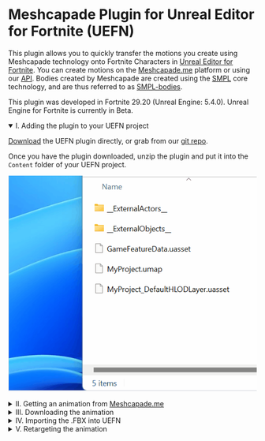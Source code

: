 # Meshcapade Plugin for Unreal Editor for Fortnite (UEFN)

<!--
remove this once the page is actually live
<p class='hidden'>For a better viewing experience, visit our <a href='https://me.meshcapade.com/integrations/uefn'>webpage</a>.</p>
-->

This plugin allows you to quickly transfer the motions you create using Meshcapade technology onto Fortnite Characters in [Unreal Editor for Fortnite](https://store.epicgames.com/en-US/p/fortnite--uefn).  You can create motions on the [Meshcapade.me](https://me.meshcapade.com/) platform or using our [API](https://meshcapade.com/docs/api). Bodies created by Meshcapade are created using the [SMPL](https://smpl.is.tue.mpg.de/) core technology, and are thus referred to as [SMPL-bodies](https://smpl.is.tue.mpg.de/license.html).

This plugin was developed in Fortnite 29.20 (Unreal Engine: 5.4.0).  Unreal Engine for Fortnite is currently in Beta.

<details open>
<summary>I. Adding the plugin to your UEFN project</summary>

[Download](https://github.com/Meshcapade/mc-uefn/releases/latest/download/mc-uefn.zip) the UEFN plugin directly, or grab from our [git repo](https://github.com/Meshcapade/mc-uefn).

Once you have the plugin downloaded, unzip the plugin and put it into the `Content` folder of your UEFN project.

![adding plugins to unreal project](images/readme_add_to_project.gif) 

<details>
<summary>II. Getting an animation from <a href='https://me.meshcapade.com' target='_blank'>Meshcapade.me</a></summary>

Currently, there are two ways to get animations from [Meshcapade.me](https://me.meshcapade.com/):
- [Motion from video](https://me.meshcapade.com/from-videos) - extract the human motion from a video.

- [Motion from text](https://me.meshcapade.com/editor) - find a human motion in our library of thousands of motions.

📝 To use either of these methods, you must create an account and be logged in.

### A. [Motion from video](https://me.meshcapade.com/from-videos)
To get an animation from a video, visit the Meshcapade [motion from video](https://me.meshcapade.com/from-videos) page.  Follow the prompts until you've created an animated avatar.

![from video](images/readme_afv00.png)

### B. [Motion from text](https://me.meshcapade.com/editor)
To search for a motion from our motion library, visit the Meshcapade [editor](https://me.meshcapade.com/editor) page. On the top right, there is a search box where you can find animation.  Once you've found the animation you want, save the avatar into your vault.

![from text](images/readme_tmr00.png) 

</details>

<details id='downloading'>
<summary>III. Downloading the animation </summary>

Go to your [avatar vault](https://me.meshcapade.com/vault), and click the `...` on the top right corner of the avatar containing the motion you'd like to download, and click `download`.  In the download options, make sure that `file format` is `.FBX` (`.OBJ` has no motion) and that `Pose/Motion` is `Captured Motion`.  For `compatibility mode`, select `Unreal - no blend shapes`.

![download](images/readme_download00.png)

</details>

<details id='importing'>
<summary>IV. Importing the .FBX into UEFN</summary>

With the .FBX downloaded, import it into your UEFN project (File > Import).

Set the skeleton to `SK_MeshcapadeBody`.

📝 Make sure that `Import Animation` is checked.

![import00](images/readme_import00.png)

</details>

<details>
<summary>V. Retargeting the animation</summary>

In UEFN, the process of transferring an animation from one character to another is called retargeting.  This plugin comes with assets for retargeting from the SMPL-body to Fortnite characters.

### A. Using the Retargeter

To retarget an animaiton from a SMPL-body onto a Fortnite character, right click on an animation and choose `Retarget Animations`

![retargeting00](images/readme_retargeting00.png)

To use our retargeter:
- Uncheck `Auto Generate Retargeter`
- Change the Retarget Asset to `RTG_Meshcapade_to_FN`
- Double click the animation you'd like to retarget (`AS_Soccer` in this example)
- Then select `Export Animations`

![retargeting01](images/readme_retargeting01.png)

Choose where you would like to export it, and then click export.

You can now use this animation with any Fortnite character.  For example, the video below has the retargeted soccer animation assigned to the `Custom Idle` variable on several Fortnite `Character Device` objects.

![retargeting02](images/readme_retargeting02.png)

[![Retargeting Example](images/readme_preview_retargetingexample.png)](https://youtu.be/HimMaKC5-ew "Retarget Example")

</details>